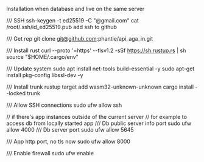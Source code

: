 Installation when database and live on the same server

/// SSH
ssh-keygen -t ed25519 -C "@gmail.com"
cat /root/.ssh/id_ed25519.pub
add ssh to github

/// Get rep
git clone git@github.com:phantie/api_aga_in.git

/// Install rust
curl --proto '=https' --tlsv1.2 -sSf https://sh.rustup.rs | sh
source "$HOME/.cargo/env"

/// Update system
sudo apt install net-tools build-essential -y
sudo apt-get install pkg-config libssl-dev -y

/// Install trunk
rustup target add wasm32-unknown-unknown
cargo install --locked trunk

/// Allow SSH connections
sudo ufw allow ssh

// if there's app instances outside of the current server
// for example to access db from locally started app
/// Db public server info port
sudo ufw allow 4000
/// Db server port
sudo ufw allow 5645

/// App http port, no tls now
sudo ufw allow 8000

/// Enable firewall
sudo ufw enable

